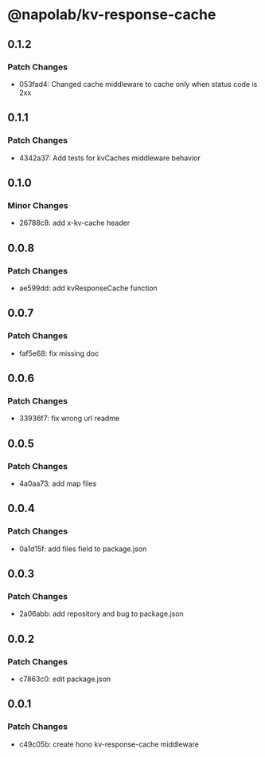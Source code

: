# @napolab/kv-response-cache

## 0.1.2

### Patch Changes

- 053fad4: Changed cache middleware to cache only when status code is 2xx

## 0.1.1

### Patch Changes

- 4342a37: Add tests for kvCaches middleware behavior

## 0.1.0

### Minor Changes

- 26788c8: add x-kv-cache header

## 0.0.8

### Patch Changes

- ae599dd: add kvResponseCache function

## 0.0.7

### Patch Changes

- faf5e68: fix missing doc

## 0.0.6

### Patch Changes

- 33936f7: fix wrong url readme

## 0.0.5

### Patch Changes

- 4a0aa73: add map files

## 0.0.4

### Patch Changes

- 0a1d15f: add files field to package.json

## 0.0.3

### Patch Changes

- 2a06abb: add repository and bug to package.json

## 0.0.2

### Patch Changes

- c7863c0: edit package.json

## 0.0.1

### Patch Changes

- c49c05b: create hono kv-response-cache middleware

